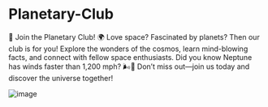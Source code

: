 # Planetary-Club
🚀 Join the Planetary Club! 🌍  Love space? Fascinated by planets? Then our club is for you! Explore the wonders of the cosmos, learn mind-blowing facts, and connect with fellow space enthusiasts. Did you know Neptune has winds faster than 1,200 mph? 🌬️💨  Don’t miss out—join us today and discover the universe together!


![image](https://github.com/user-attachments/assets/cf354a1b-d11b-4741-be14-478b1287efa1)
